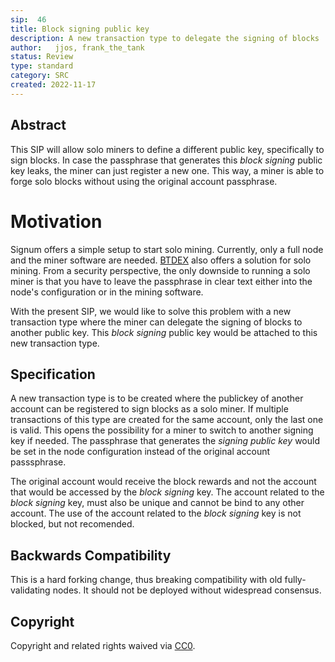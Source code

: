 ```yaml
---
sip:  46
title: Block signing public key
description: A new transaction type to delegate the signing of blocks
author:   jjos, frank_the_tank
status: Review
type: standard
category: SRC
created: 2022-11-17
---
```

## Abstract
This SIP will allow solo miners to define a different public key, specifically to sign blocks.
In case the passphrase that generates this *block signing* public key leaks, the miner can just register a new one.
This way, a miner is able to forge solo blocks without using the original account passphrase.

# Motivation
Signum offers a simple setup to start solo mining. Currently, only a full node and the miner software are needed. [BTDEX](https://github.com/btdex/btdex/) also offers a solution for solo mining.
From a security perspective, the only downside to running a solo miner is that you have to leave the passphrase in clear text either into the node's configuration or in the mining software.

With the present SIP, we would like to solve this problem with a new transaction type where the miner can delegate the signing of blocks to another public key. This *block signing* public key would be attached to this new transaction type.

## Specification
A new transaction type is to be created where the publickey of another account can be registered to sign blocks as a solo miner. If multiple transactions of this type are created for the same account, only the last one is valid. This opens the possibility for a miner to switch to another signing key if needed.
The passphrase that generates the *signing public key* would be set in the node configuration instead of the original account passsphrase.

The original account would receive the block rewards and not the account that would be accessed by the *block signing* key.
The account related to the *block signing* key, must also be unique and cannot be bind to any other account.
The use of the account related to the *block signing* key is not blocked, but not recomended.

## Backwards Compatibility  
This is a hard forking change, thus breaking compatibility with old fully-validating nodes. It should not be deployed without widespread consensus.

## Copyright
Copyright and related rights waived via [CC0](https://creativecommons.org/publicdomain/zero/1.0/).

